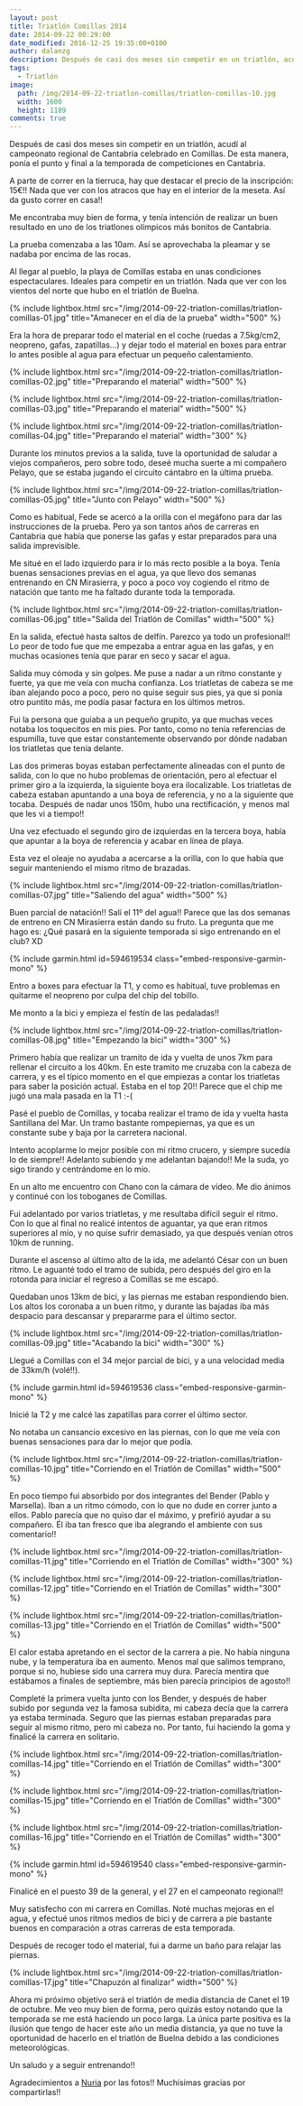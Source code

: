 ```yaml
---
layout: post
title: Triatlón Comillas 2014
date: 2014-09-22 00:29:00
date_modified: 2016-12-25 19:35:00+0100
author: dalanzg
description: Después de casi dos meses sin competir en un triatlón, acudí al campeonato regional de Cantabria celebrado en Comillas. De esta manera, ponía el punto y final a la temporada de competiciones en Cantabria.
tags:
  - Triatlón
image:
  path: /img/2014-09-22-triatlon-comillas/triatlon-comillas-10.jpg
  width: 1600
  height: 1189
comments: true
---
```


Después de casi dos meses sin competir en un triatlón, acudí al campeonato regional de Cantabria celebrado en Comillas. De esta manera, ponía el punto y final a la temporada de competiciones en Cantabria.

A parte de correr en la tierruca, hay que destacar el precio de la inscripción: 15€!! Nada que ver con los atracos que hay en el interior de la meseta. Así da gusto correr en casa!!

Me encontraba muy bien de forma, y tenía intención de realizar un buen resultado en uno de los triatlones olímpicos más bonitos de Cantabria.

La prueba comenzaba a las 10am. Así se aprovechaba la pleamar y se nadaba por encima de las rocas.

Al llegar al pueblo, la playa de Comillas estaba en unas condiciones espectaculares. Ideales para competir en un triatlón. Nada que ver con los vientos del norte que hubo en el triatlón de Buelna.

{% include lightbox.html src="/img/2014-09-22-triatlon-comillas/triatlon-comillas-01.jpg" title="Amanecer en el día de la prueba" width="500" %}

Era la hora de preparar todo el material en el coche (ruedas a 7.5kg/cm2, neopreno, gafas, zapatillas...) y dejar todo el material en boxes para entrar lo antes posible al agua para efectuar un pequeño calentamiento.

{% include lightbox.html src="/img/2014-09-22-triatlon-comillas/triatlon-comillas-02.jpg" title="Preparando el material" width="500" %}

{% include lightbox.html src="/img/2014-09-22-triatlon-comillas/triatlon-comillas-03.jpg" title="Preparando el material" width="500" %}

{% include lightbox.html src="/img/2014-09-22-triatlon-comillas/triatlon-comillas-04.jpg" title="Preparando el material" width="300" %}

Durante los minutos previos a la salida, tuve la oportunidad de saludar a viejos compañeros, pero sobre todo, deseé mucha suerte a mi compañero Pelayo, que se estaba jugando el circuito cántabro en la última prueba.

{% include lightbox.html src="/img/2014-09-22-triatlon-comillas/triatlon-comillas-05.jpg" title="Junto con Pelayo" width="500" %}

Como es habitual, Fede se acercó a la orilla con el megáfono para dar las instrucciones de la prueba. Pero ya son tantos años de carreras en Cantabria que había que ponerse las gafas y estar preparados para una salida imprevisible.

Me situé en el lado izquierdo para ir lo más recto posible a la boya. Tenía buenas sensaciones previas en el agua, ya que llevo dos semanas entrenando en CN Mirasierra, y poco a poco voy cogiendo el ritmo de natación que tanto me ha faltado durante toda la temporada.

{% include lightbox.html src="/img/2014-09-22-triatlon-comillas/triatlon-comillas-06.jpg" title="Salida del Triatlón de Comillas" width="500" %}

En la salida, efectué hasta saltos de delfín. Parezco ya todo un profesional!! Lo peor de todo fue que me empezaba a entrar agua en las gafas, y en muchas ocasiones tenía que parar en seco y sacar el agua.

Salida muy cómoda y sin golpes. Me puse a nadar a un ritmo constante y fuerte, ya que me veía con mucha confianza. Los triatletas de cabeza se me iban alejando poco a poco, pero no quise seguir sus pies, ya que si ponía otro puntito más, me podía pasar factura en los últimos metros.

Fui la persona que guiaba a un pequeño grupito, ya que muchas veces notaba los toquecitos en mis pies. Por tanto, como no tenía referencias de espumilla, tuve que estar constantemente observando por dónde nadaban los triatletas que tenía delante.

Las dos primeras boyas estaban perfectamente alineadas con el punto de salida, con lo que no hubo problemas de orientación, pero al efectuar el primer giro a la izquierda, la siguiente boya era ilocalizable. Los triatletas de cabeza estaban apuntando a una boya de referencia, y no a la siguiente que tocaba. Después de nadar unos 150m, hubo una rectificación, y menos mal que les vi a tiempo!!

Una vez efectuado el segundo giro de izquierdas en la tercera boya, había que apuntar a la boya de referencia y acabar en línea de playa.

Esta vez el oleaje no ayudaba a acercarse a la orilla, con lo que había que seguir manteniendo el mismo ritmo de brazadas.

{% include lightbox.html src="/img/2014-09-22-triatlon-comillas/triatlon-comillas-07.jpg" title="Saliendo del agua" width="500" %}

Buen parcial de natación!! Salí el 11º del agua!! Parece que las dos semanas de entreno en CN Mirasierra están dando su fruto. La pregunta que me hago es: ¿Qué pasará en la siguiente temporada si sigo entrenando en el club? XD

{% include garmin.html id=594619534 class="embed-responsive-garmin-mono" %}

Entro a boxes para efectuar la T1, y como es habitual, tuve problemas en quitarme el neopreno por culpa del chip del tobillo.

Me monto a la bici y empieza el festín de las pedaladas!!

{% include lightbox.html src="/img/2014-09-22-triatlon-comillas/triatlon-comillas-08.jpg" title="Empezando la bici" width="300" %}

Primero había que realizar un tramito de ida y vuelta de unos 7km para rellenar el circuito a los 40km. En este tramito me cruzaba con la cabeza de carrera, y es el típico momento en el que empiezas a contar los triatletas para saber la posición actual. Estaba en el top 20!! Parece que el chip me jugó una mala pasada en la T1 :-(

Pasé el pueblo de Comillas, y tocaba realizar el tramo de ida y vuelta hasta Santillana del Mar. Un tramo bastante rompepiernas, ya que es un constante sube y baja por la carretera nacional.

Intento acoplarme lo mejor posible con mi ritmo crucero, y siempre sucedía lo de siempre!! Adelanto subiendo y me adelantan bajando!! Me la suda, yo sigo tirando y centrándome en lo mío.

En un alto me encuentro con Chano con la cámara de vídeo. Me dio ánimos y continué con los toboganes de Comillas.

Fui adelantado por varios triatletas, y me resultaba difícil seguir el ritmo. Con lo que al final no realicé intentos de aguantar, ya que eran ritmos superiores al mío, y no quise sufrir demasiado, ya que después venían otros 10km de running.

Durante el ascenso al último alto de la ida, me adelantó César con un buen ritmo. Le aguanté todo el tramo de subida, pero después del giro en la rotonda para iniciar el regreso a Comillas se me escapó.

Quedaban unos 13km de bici, y las piernas me estaban respondiendo bien. Los altos los coronaba a un buen ritmo, y durante las bajadas iba más despacio para descansar y prepararme para el último sector.

{% include lightbox.html src="/img/2014-09-22-triatlon-comillas/triatlon-comillas-09.jpg" title="Acabando la bici" width="300" %}

Llegué a Comillas con el 34 mejor parcial de bici, y a una velocidad media de 33km/h (volé!!).

{% include garmin.html id=594619536 class="embed-responsive-garmin-mono" %}

Inicié la T2 y me calcé las zapatillas para correr el último sector.

No notaba un cansancio excesivo en las piernas, con lo que me veía con buenas sensaciones para dar lo mejor que podía.

{% include lightbox.html src="/img/2014-09-22-triatlon-comillas/triatlon-comillas-10.jpg" title="Corriendo en el Triatlón de Comillas" width="500" %}

En poco tiempo fui absorbido por dos integrantes del Bender (Pablo y Marsella). Iban a un ritmo cómodo, con lo que no dude en correr junto a ellos. Pablo parecía que no quiso dar el máximo, y prefirió ayudar a su compañero. Él iba tan fresco que iba alegrando el ambiente con sus comentario!!

{% include lightbox.html src="/img/2014-09-22-triatlon-comillas/triatlon-comillas-11.jpg" title="Corriendo en el Triatlón de Comillas" width="300" %}

{% include lightbox.html src="/img/2014-09-22-triatlon-comillas/triatlon-comillas-12.jpg" title="Corriendo en el Triatlón de Comillas" width="300" %}

{% include lightbox.html src="/img/2014-09-22-triatlon-comillas/triatlon-comillas-13.jpg" title="Corriendo en el Triatlón de Comillas" width="500" %}

El calor estaba apretando en el sector de la carrera a pie. No había ninguna nube, y la temperatura iba en aumento. Menos mal que salimos temprano, porque si no, hubiese sido una carrera muy dura. Parecía mentira que estábamos a finales de septiembre, más bien parecía principios de agosto!!

Completé la primera vuelta junto con los Bender, y después de haber subido por segunda vez la famosa subidita, mi cabeza decía que la carrera ya estaba terminada. Seguro que las piernas estaban preparadas para seguir al mismo ritmo, pero mi cabeza no. Por tanto, fui haciendo la goma y finalicé la carrera en solitario.

{% include lightbox.html src="/img/2014-09-22-triatlon-comillas/triatlon-comillas-14.jpg" title="Corriendo en el Triatlón de Comillas" width="300" %}

{% include lightbox.html src="/img/2014-09-22-triatlon-comillas/triatlon-comillas-15.jpg" title="Corriendo en el Triatlón de Comillas" width="300" %}

{% include lightbox.html src="/img/2014-09-22-triatlon-comillas/triatlon-comillas-16.jpg" title="Corriendo en el Triatlón de Comillas" width="300" %}

{% include garmin.html id=594619540 class="embed-responsive-garmin-mono" %}

Finalicé en el puesto 39 de la general, y el 27 en el campeonato regional!!

Muy satisfecho con mi carrera en Comillas. Noté muchas mejoras en el agua, y efectué unos ritmos medios de bici y de carrera a pie bastante buenos en comparación a otras carreras de esta temporada.

Después de recoger todo el material, fui a darme un baño para relajar las piernas.

{% include lightbox.html src="/img/2014-09-22-triatlon-comillas/triatlon-comillas-17.jpg" title="Chapuzón al finalizar" width="500" %}

Ahora mi próximo objetivo será el triatlón de media distancia de Canet el 19 de octubre. Me veo muy bien de forma, pero quizás estoy notando que la temporada se me está haciendo un poco larga. La única parte positiva es la ilusión que tengo de hacer este año un media distancia, ya que no tuve la oportunidad de hacerlo en el triatlón de Buelna debido a las condiciones meteorológicas.

Un saludo y a seguir entrenando!!

Agradecimientos a [Nuria](https://www.facebook.com/fotosnuria?fref=ts) por las fotos!! Muchísimas gracias por compartirlas!!
